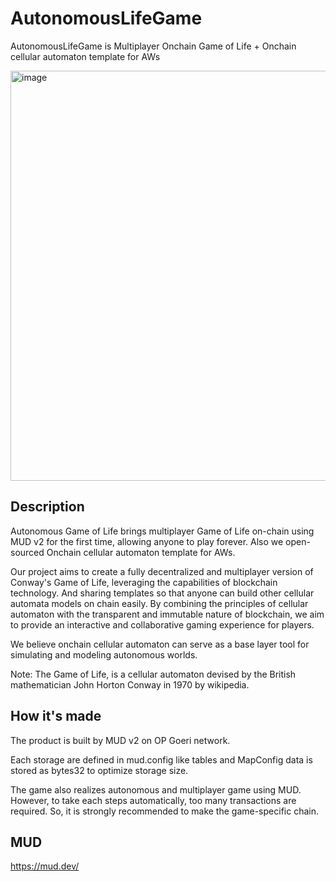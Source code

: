 # AutonomousLifeGame

AutonomousLifeGame is Multiplayer Onchain Game of Life + Onchain cellular automaton template for AWs

<img width="656" alt="image" src="https://github.com/yamapyblack/AutonomousLifeGame/assets/7692282/fd0aea82-dee4-4839-bae6-9306b0253db9">

## Description

Autonomous Game of Life brings multiplayer Game of Life on-chain using MUD v2 for the first time, allowing anyone to play forever. Also we open-sourced Onchain cellular automaton template for AWs.

Our project aims to create a fully decentralized and multiplayer version of Conway's Game of Life, leveraging the capabilities of blockchain technology. And sharing templates so that anyone can build other cellular automata models on chain easily. By combining the principles of cellular automaton with the transparent and immutable nature of blockchain, we aim to provide an interactive and collaborative gaming experience for players.

We believe onchain cellular automaton can serve as a base layer tool for simulating and modeling autonomous worlds.

Note: The Game of Life, is a cellular automaton devised by the British mathematician John Horton Conway in 1970 by wikipedia.

## How it's made

The product is built by MUD v2 on OP Goeri network.

Each storage are defined in mud.config like tables and MapConfig data is stored as bytes32 to optimize storage size.

The game also realizes autonomous and multiplayer game using MUD. However, to take each steps automatically, too many transactions are required. So, it is strongly recommended to make the game-specific chain.

## MUD

https://mud.dev/
